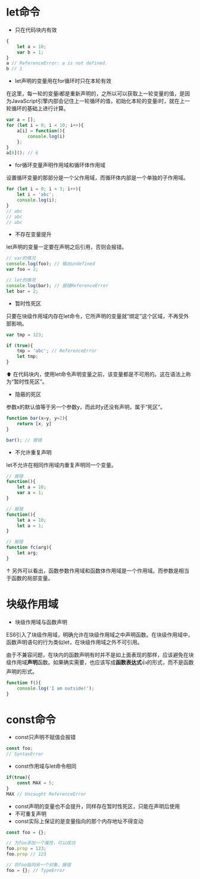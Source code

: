 # let命令
- 只在代码块内有效
```js
{
    let a = 10;
    var b = 1;
}
a // ReferenceError: a is not defined.
b // 1
```
- let声明的变量用在for循环时只在本轮有效

在这里，每一轮的变量i都是重新声明的，之所以可以获取上一轮变量的值，是因为JavaScript引擎内部会记住上一轮循环的值，初始化本轮的变量i时，就在上一轮循环的基础上进行计算。
```js
var a = [];
for (let i = 0; i < 10; i++){
    a[i] = function(){
        console.log(i)
    };
}
a[6](); // 6
```
- for循环变量声明作用域和循环体作用域

设置循环变量的那部分是一个父作用域，而循环体内部是一个单独的子作用域。
```js
for (let i = 0; i < 3; i++){
    let i = 'abc';
    console.log(i);
}
// abc
// abc 
// abc
```
- 不存在变量提升

let声明的变量一定要在声明之后引用，否则会报错。
```js
// var的情况
console.log(foo); // 输出undefined
var foo = 2; 

// let的情况
console.log(bar); // 报错ReferenceError
let bar = 2;
```
- 暂时性死区

只要在块级作用域内存在let命令，它所声明的变量就“绑定”这个区域，不再受外部影响。
```js
var tmp = 123;

if (true){
    tmp = 'abc'; // ReferenceError
    let tmp;
}
```
⬆ 在代码块内，使用let命令声明变量之前，该变量都是不可用的。这在语法上称为“暂时性死区”。

- 隐蔽的死区

参数x的默认值等于另一个参数y，而此时y还没有声明，属于“死区”。
```js
function bar(x=y, y=2){
    return [x, y]
}

bar(); // 报错
```
- 不允许重复声明

let不允许在相同作用域内重复声明同一个变量。
```js
// 报错
function(){
    let a = 10;
    var a = 1;
}

// 报错 
function(){
    let a = 10;
    let a = 1;
}

// 报错
function fc(arg){
    let arg;
}
```

↑ 另外可以看出，函数参数作用域和函数体作用域是一个作用域。而参数是相当于函数的局部变量。

# 块级作用域
- 块级作用域与函数声明

ES6引入了块级作用域，明确允许在块级作用域之中声明函数。在块级作用域中，函数声明语句的行为类似let，在块级作用域之外不可引用。

由于不兼容问题，在块内的函数声明有时并不是如上面表现的那样，应该避免在块级作用域**声明**函数。如果确实需要，也应该写成**函数表达式**👍的形式，而不是函数声明的形式。
```js
function f(){
    console.log('I am outside!');
}
```
# const命令
- const只声明不赋值会报错
```js
const foo;
// SyntaxError
```
- const作用域与let命令相同
```js
if(true){
    const MAX = 5;
}
MAX // Uncaught ReferenceError
```
- const声明的变量也不会提升，同样存在暂时性死区，只能在声明后使用
- 不可重复声明
- const实际上保证的是变量指向的那个内存地址不得变动
```js
const foo = {};

// 为foo添加一个属性，可以成功
foo.prop = 123;
foo.prop // 123

// 将foo指向另一个对象，报错
foo = {}; // TypeError
```